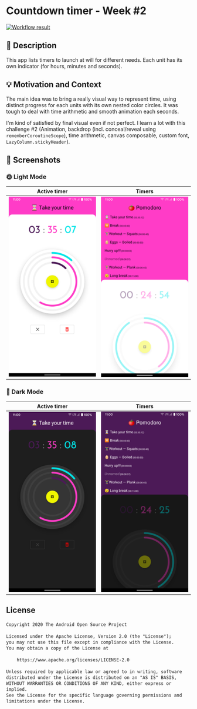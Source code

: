 # Countdown timer - Week #2

[![Workflow result](https://github.com/opatry/android-dev-challenge-compose-week2/workflows/Check/badge.svg)](https://github.com/opatry/android-dev-challenge-compose-week2/actions/workflows/Check.yaml)

## :scroll: Description

This app lists timers to launch at will for different needs.
Each unit has its own indicator (for hours, minutes and seconds).

## :bulb: Motivation and Context

The main idea was to bring a really visual way to represent time, using distinct progress for each units with its own nested color circles.
It was tough to deal with time arithmetic and smooth animation each seconds.

I'm kind of satisfied by final visual even if not perfect.
I learn a lot with this challenge #2 (Animation, backdrop (incl. conceal/reveal using `rememberCoroutineScope`), time arithmetic, canvas composable, custom font, `LazyColumn.stickyHeader`).

## :camera_flash: Screenshots

### 🌞 Light Mode
Active timer | Timers
--- | --- |
<img src="results/screenshot_1.png" width="260"> | <img src="results/screenshot_2.png" width="260">

### 🌚 Dark Mode
Active timer | Timers
--- | --- |
<img src="results/screenshot_1_dark.png" width="260"> | <img src="results/screenshot_2_dark.png" width="260">

## License
```
Copyright 2020 The Android Open Source Project

Licensed under the Apache License, Version 2.0 (the "License");
you may not use this file except in compliance with the License.
You may obtain a copy of the License at

    https://www.apache.org/licenses/LICENSE-2.0

Unless required by applicable law or agreed to in writing, software
distributed under the License is distributed on an "AS IS" BASIS,
WITHOUT WARRANTIES OR CONDITIONS OF ANY KIND, either express or implied.
See the License for the specific language governing permissions and
limitations under the License.
```
